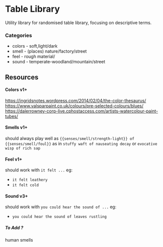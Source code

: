 # Table Library

Utility library for randomised table library, focusing on descriptive terms.

### Categories

- colors - soft,light/dark
- smell - (places) nature/factory/street
- feel - rough material/ 
- sound - temperate-woodland/mountain/street


## Resources

#### Colors v1+
https://ingridsnotes.wordpress.com/2014/02/04/the-color-thesaurus/
https://www.valsparpaint.co.uk/colours/pre-selected-colours/blues/
https://dalerrowney-corp-live.cphostaccess.com/artists-watercolour-paint-tubes/

#### Smells v1+

should always play well as
`{{senses/smell/strength-light}} of {{senses/smell/foul}}`
as in 
`stuffy waft of nauseating decay`
or
`evocative wisp of rich sap`

#### Feel v1+

should work with `it felt ...`
eg:
- `it felt leathery`
- `it felt cold`

#### Sound v3+

should work with `you could hear the sound of ...`
eg:
- `you could hear the sound of leaves rustling`

##### To Add ?
human smells